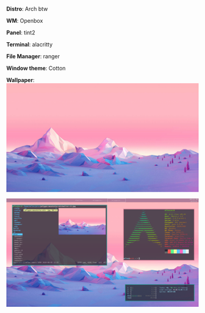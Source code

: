**Distro**: Arch btw

**WM**: Openbox

**Panel**: tint2

**Terminal**: alacritty

**File Manager**: ranger

**Window theme**: Cotton

**Wallpaper**: ![Wallpaper](wallpaper.png)

![Screenshot](2020-08-22_16-12.png)
